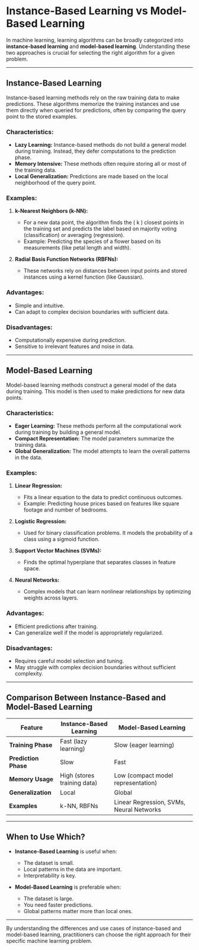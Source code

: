# Instance-Based Learning vs Model-Based Learning

In machine learning, learning algorithms can be broadly categorized into **instance-based learning** and **model-based learning**. Understanding these two approaches is crucial for selecting the right algorithm for a given problem.

---

## **Instance-Based Learning**

Instance-based learning methods rely on the raw training data to make predictions. These algorithms memorize the training instances and use them directly when queried for predictions, often by comparing the query point to the stored examples.

### Characteristics:
- **Lazy Learning:** Instance-based methods do not build a general model during training. Instead, they defer computations to the prediction phase.
- **Memory Intensive:** These methods often require storing all or most of the training data.
- **Local Generalization:** Predictions are made based on the local neighborhood of the query point.

### Examples:
1. **k-Nearest Neighbors (k-NN):**
   - For a new data point, the algorithm finds the \( k \) closest points in the training set and predicts the label based on majority voting (classification) or averaging (regression).
   - Example: Predicting the species of a flower based on its measurements (like petal length and width).

2. **Radial Basis Function Networks (RBFNs):**
   - These networks rely on distances between input points and stored instances using a kernel function (like Gaussian).

### Advantages:
- Simple and intuitive.
- Can adapt to complex decision boundaries with sufficient data.

### Disadvantages:
- Computationally expensive during prediction.
- Sensitive to irrelevant features and noise in data.

---

## **Model-Based Learning**

Model-based learning methods construct a general model of the data during training. This model is then used to make predictions for new data points.

### Characteristics:
- **Eager Learning:** These methods perform all the computational work during training by building a general model.
- **Compact Representation:** The model parameters summarize the training data.
- **Global Generalization:** The model attempts to learn the overall patterns in the data.

### Examples:
1. **Linear Regression:**
   - Fits a linear equation to the data to predict continuous outcomes.
   - Example: Predicting house prices based on features like square footage and number of bedrooms.

2. **Logistic Regression:**
   - Used for binary classification problems. It models the probability of a class using a sigmoid function.

3. **Support Vector Machines (SVMs):**
   - Finds the optimal hyperplane that separates classes in feature space.

4. **Neural Networks:**
   - Complex models that can learn nonlinear relationships by optimizing weights across layers.

### Advantages:
- Efficient predictions after training.
- Can generalize well if the model is appropriately regularized.

### Disadvantages:
- Requires careful model selection and tuning.
- May struggle with complex decision boundaries without sufficient complexity.

---

## **Comparison Between Instance-Based and Model-Based Learning**

| Feature                     | Instance-Based Learning       | Model-Based Learning           |
|-----------------------------|-------------------------------|---------------------------------|
| **Training Phase**          | Fast (lazy learning)          | Slow (eager learning)          |
| **Prediction Phase**        | Slow                          | Fast                           |
| **Memory Usage**            | High (stores training data)   | Low (compact model representation) |
| **Generalization**          | Local                        | Global                         |
| **Examples**                | k-NN, RBFNs                  | Linear Regression, SVMs, Neural Networks |

---

## **When to Use Which?**

- **Instance-Based Learning** is useful when:
  - The dataset is small.
  - Local patterns in the data are important.
  - Interpretability is key.

- **Model-Based Learning** is preferable when:
  - The dataset is large.
  - You need faster predictions.
  - Global patterns matter more than local ones.

---

By understanding the differences and use cases of instance-based and model-based learning, practitioners can choose the right approach for their specific machine learning problem.
